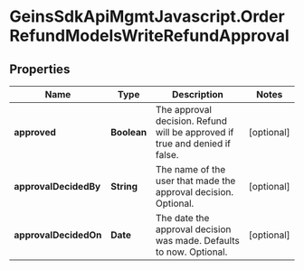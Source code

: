 # GeinsSdkApiMgmtJavascript.OrderRefundModelsWriteRefundApproval

## Properties

Name | Type | Description | Notes
------------ | ------------- | ------------- | -------------
**approved** | **Boolean** | The approval decision. Refund will be approved if true and denied if false. | [optional] 
**approvalDecidedBy** | **String** | The name of the user that made the approval decision.   Optional. | [optional] 
**approvalDecidedOn** | **Date** | The date the approval decision was made. Defaults to now.  Optional. | [optional] 


